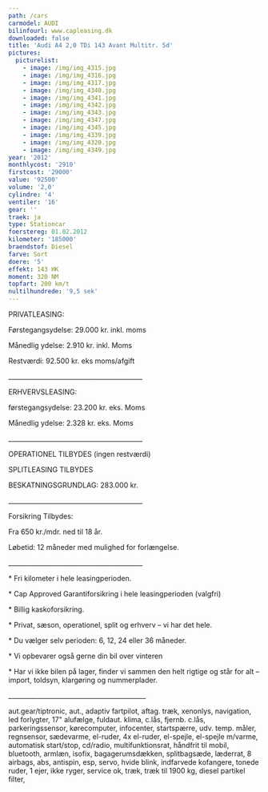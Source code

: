 ```yaml
---
path: /cars
carmodel: AUDI
bilinfourl: www.capleasing.dk
downloaded: false
title: 'Audi A4 2,0 TDi 143 Avant Multitr. 5d'
pictures:
  picturelist:
    - image: /img/img_4315.jpg
    - image: /img/img_4316.jpg
    - image: /img/img_4317.jpg
    - image: /img/img_4340.jpg
    - image: /img/img_4341.jpg
    - image: /img/img_4342.jpg
    - image: /img/img_4343.jpg
    - image: /img/img_4347.jpg
    - image: /img/img_4345.jpg
    - image: /img/img_4339.jpg
    - image: /img/img_4320.jpg
    - image: /img/img_4349.jpg
year: '2012'
monthlycost: '2910'
firstcost: '29000'
value: '92500'
volume: '2,0'
cylindre: '4'
ventiler: '16'
gear: ''
traek: ja
type: Stationcar
foerstereg: 01.02.2012
kilometer: '185000'
braendstof: Diesel
farve: Sort
doere: '5'
effekt: 143 HK
moment: 320 NM
topfart: 200 km/t
nultilhundrede: '9,5 sek'
---
```

PRIVATLEASING:

Førstegangsydelse: 29.000 kr. inkl. moms

Månedlig ydelse: 2.910 kr. inkl. Moms

Restværdi: 92.500 kr. eks moms/afgift

\_\_\_\_\_\_\_\_\_\_\_\_\_\_\_\_\_\_\_\_\_\_\_\_\_\_\_\_\_\_\_\_\_\_\_\_\_\_\_\_\_\_



ERHVERVSLEASING:

førstegangsydelse: 23.200 kr. eks. Moms 

Månedlig ydelse: 2.328 kr. eks. Moms

\_\_\_\_\_\_\_\_\_\_\_\_\_\_\_\_\_\_\_\_\_\_\_\_\_\_\_\_\_\_\_\_\_\_\_\_\_\_\_\_\_\_



OPERATIONEL TILBYDES (ingen restværdi) 

SPLITLEASING TILBYDES

BESKATNINGSGRUNDLAG: 283.000 kr.

\_\_\_\_\_\_\_\_\_\_\_\_\_\_\_\_\_\_\_\_\_\_\_\_\_\_\_\_\_\_\_\_\_\_\_\_\_\_\_\_\_\_



Forsikring Tilbydes:

Fra 650 kr./mdr. ned til 18 år. 

Løbetid: 12 måneder med mulighed for forlængelse.

\_\_\_\_\_\_\_\_\_\_\_\_\_\_\_\_\_\_\_\_\_\_\_\_\_\_\_\_\_\_\_\_\_\_\_\_\_\_\_\_\_\_



\* Fri kilometer i hele leasingperioden.

\* Cap Approved Garantiforsikring i hele leasingperioden (valgfri)

\* Billig kaskoforsikring.

\* Privat, sæson, operationel, split og erhverv – vi har det hele.

\* Du vælger selv perioden: 6, 12, 24 eller 36 måneder.

\* Vi opbevarer også gerne din bil over vinteren

\* Har vi ikke bilen på lager, finder vi sammen den helt rigtige og står for alt – import, toldsyn, klargøring og nummerplader. 

\_\_\_\_\_\_\_\_\_\_\_\_\_\_\_\_\_\_\_\_\_\_\_\_\_\_\_\_\_\_\_\_\_\_\_\_\_\_\_\_\_\__

aut.gear/tiptronic, aut., adaptiv fartpilot, aftag. træk, xenonlys, navigation, led forlygter, 17" alufælge, fuldaut. klima, c.lås, fjernb. c.lås, parkeringssensor, kørecomputer, infocenter, startspærre, udv. temp. måler, regnsensor, sædevarme, el-ruder, 4x el-ruder, el-spejle, el-spejle m/varme, automatisk start/stop, cd/radio, multifunktionsrat, håndfrit til mobil, bluetooth, armlæn, isofix, bagagerumsdækken, splitbagsæde, læderrat, 8 airbags, abs, antispin, esp, servo, hvide blink, indfarvede kofangere, tonede ruder, 1 ejer, ikke ryger, service ok, træk, træk til 1900 kg, diesel partikel filter,
